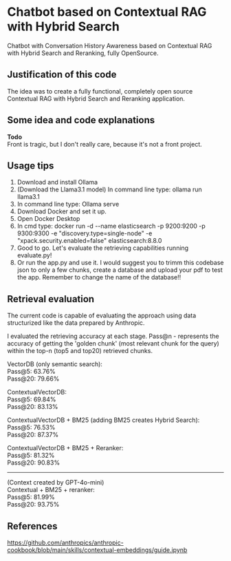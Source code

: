 # Chatbot based on Contextual RAG with Hybrid Search
Chatbot with Conversation History Awareness based on Contextual RAG with Hybrid Search and Reranking, fully OpenSource.

## **Justification of this code**
The idea was to create a fully functional, completely open source Contextual RAG with Hybrid Search and Reranking application.

## Some idea and code explanations 
**Todo<br>**
Front is tragic, but I don't really care, because it's not a front project.


## **Usage tips**
1. Download and install Ollama
2. (Download the Llama3.1 model) In command line type: ollama run llama3.1
3. In command line type: Ollama serve
4. Download Docker and set it up.
5. Open Docker Desktop
6. In cmd type: docker run -d --name elasticsearch -p 9200:9200 -p 9300:9300 -e "discovery.type=single-node" -e "xpack.security.enabled=false" elasticsearch:8.8.0
7. Good to go. Let's evaluate the retrieving capabilities running evaluate.py!
8. Or run the app.py and use it. I would suggest you to trimm this codebase json to only a few chunks, create a database and upload your pdf to test the app. Remember to change the name of the database!!

## **Retrieval evaluation** 
The current code is capable of evaluating the approach using data structurized like the data prepared by Anthropic.

I evaluated the retrieving accuracy at each stage. Pass@n - represents the accuracy of getting the 'golden chunk' (most relevant chunk for the query) within the top-n (top5 and top20) retrieved chunks.

VectorDB (only semantic search):<br>
Pass@5: 63.76%<br>
Pass@20: 79.66%<br>

ContextualVectorDB:<br>
Pass@5: 69.84%<br>
Pass@20: 83.13%<br>

ContextualVectorDB + BM25 (adding BM25 creates Hybrid Search):<br>
Pass@5: 76.53%<br>
Pass@20: 87.37%<br>

ContextualVectorDB + BM25 + Reranker:<br>
Pass@5: 81.32%<br>
Pass@20: 90.83%<br>

------------------
(Context created by GPT-4o-mini)<br>
Contextual + BM25 + reranker:<br>
Pass@5: 81.99%<br>
Pass@20: 93.75%<br>

## References
https://github.com/anthropics/anthropic-cookbook/blob/main/skills/contextual-embeddings/guide.ipynb
